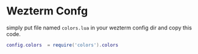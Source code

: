 # Wezterm Confg
simply put file named `colors.lua` in your wezterm config dir and copy this code.
```lua 
config.colors  = require('colors').colors
``` 
